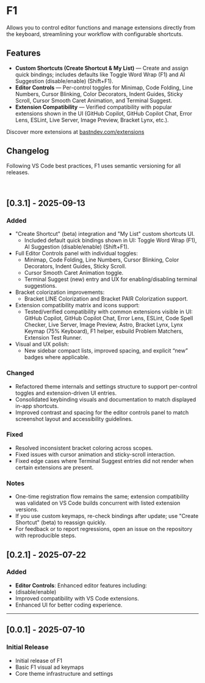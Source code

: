 # F1 

Allows you to control editor functions and manage extensions directly from the keyboard, streamlining your workflow with configurable shortcuts.

## Features

- **Custom Shortcuts (Create Shortcut & My List)** — Create and assign quick bindings; includes defaults like Toggle Word Wrap (F1) and AI Suggestion (disable/enable) (Shift+F1).
- **Editor Controls** — Per-control toggles for Minimap, Code Folding, Line Numbers, Cursor Blinking, Color Decorators, Indent Guides, Sticky Scroll, Cursor Smooth Caret Animation, and Terminal Suggest.
- **Extension Compatibility** — Verified compatibility with popular extensions shown in the UI (GitHub Copilot, GitHub Copilot Chat, Error Lens, ESLint, Live Server, Image Preview, Bracket Lynx, etc.).

Discover more extensions at [bastndev.com/extensions](https://bastndev.com/extensions)



## Changelog

Following VS Code best practices, F1 uses semantic versioning for all releases.

</br>

<!-- --- -->

## [0.3.1] - 2025-09-13

### Added
- "Create Shortcut" (beta) integration and "My List" custom shortcuts UI.
    - Included default quick bindings shown in UI: Toggle Word Wrap (F1), AI Suggestion (disable/enable) (Shift+F1).
- Full Editor Controls panel with individual toggles:
    - Minimap, Code Folding, Line Numbers, Cursor Blinking, Color Decorators, Indent Guides, Sticky Scroll.
    - Cursor Smooth Caret Animation toggle.
    - Terminal Suggest (new) entry and UX for enabling/disabling terminal suggestions.
- Bracket colorization improvements:
    - Bracket LINE Colorization and Bracket PAIR Colorization support.
- Extension compatibility matrix and icons support:
    - Tested/verified compatibility with common extensions visible in UI: GitHub Copilot, GitHub Copilot Chat, Error Lens, ESLint, Code Spell Checker, Live Server, Image Preview, Astro, Bracket Lynx, Lynx Keymap (75% Keyboard), F1 helper, esbuild Problem Matchers, Extension Test Runner.
- Visual and UX polish:
    - New sidebar compact lists, improved spacing, and explicit “new” badges where applicable.

### Changed
- Refactored theme internals and settings structure to support per-control toggles and extension-driven UI entries.
- Consolidated keybinding visuals and documentation to match displayed in-app shortcuts.
- Improved contrast and spacing for the editor controls panel to match screenshot layout and accessibility guidelines.

### Fixed
- Resolved inconsistent bracket coloring across scopes.
- Fixed issues with cursor animation and sticky-scroll interaction.
- Fixed edge cases where Terminal Suggest entries did not render when certain extensions are present.

### Notes
- One-time registration flow remains the same; extension compatibility was validated on VS Code builds concurrent with listed extension versions.
- If you use custom keymaps, re-check bindings after update; use "Create Shortcut" (beta) to reassign quickly.
- For feedback or to report regressions, open an issue on the repository with reproducible steps.

## [0.2.1] - 2025-07-22

### Added
- **Editor Controls**: Enhanced editor features including:
- (disable/enable)
- Improved compatibility with VS Code extensions.
- Enhanced UI for better coding experience.

---

## [0.0.1] - 2025-07-10

### Initial Release
- Initial release of F1
- Basic F1 visual ad keymaps
- Core theme infrastructure and settings